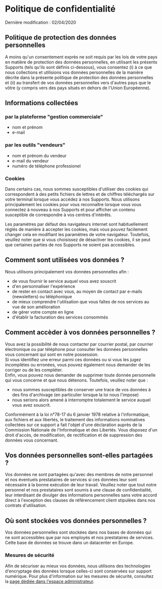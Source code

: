 # Politique de confidentialité

Dernière modification : 02/04/2020

## Politique de protection des données personnelles

A moins qu'un consentement exprès ne soit requis par les lois de votre pays en matière de protection des données personnelles, en utilisant les présents Supports (tels qu'ils sont définis ci-dessous), vous consentez (i) à ce que nous collections et utilisions vos données personnelles de la manière décrite dans la présente politique de protection des données personnelles et (ii) au transfert de vos données personnelles vers d'autres pays que le vôtre (y compris vers des pays situés en dehors de l'Union Européenne).

## Informations collectées

### par la plateforme "gestion commerciale"

* nom et prénom
* e-mail

### par les outils "vendeurs"

* nom et prénom du vendeur
* e-mail du vendeur
* numéro de téléphone professionel

### Cookies

Dans certains cas, nous sommes susceptibles d'utiliser des cookies qui correspondent à des petits fichiers de lettres et de chiffres téléchargés sur votre terminal lorsque vous accédez à nos Supports. Nous utilisons principalement les cookies pour vous reconnaître lorsque vous vous connectez à nouveau à nos Supports et pour afficher un contenu susceptible de correspondre à vos centres d'intérêts.

Les paramètres par défaut des navigateurs internet sont habituellement réglés de manière à accepter les cookies, mais vous pouvez facilement changer cela en modifiant les paramètres de votre navigateur. Toutefois, veuillez noter que si vous choisissez de désactiver les cookies, il se peut que certaines parties de nos Supports ne soient pas accessibles.

## Comment sont utilisées vos données ?

Nous utilisons principalement vos données personnelles afin :

* de vous fournir le service auquel vous avez souscrit
* d'en personnaliser l'expérience
* de rester en contact avec vous, au moyen de contact par e-mails (newsletters) ou téléphonique
* de mieux comprendre l'utilisation que vous faîtes de nos services au vue de son amélioration
* de gérer votre compte en ligne
* d'établir la facturation des services consommés

## Comment accèder à vos données personnelles ?

Vous avez la possibilité de nous contacter par courrier postal, par courrier électronique ou par téléphone pour consulter les données personnelles vous concernant qui sont en notre possession.  
Si vous identifiez une erreur parmi ces données ou si vous les jugez incomplètes ou erronées, vous pouvez également nous demander de les corriger ou de les compléter.  
Enfin, vous pouvez nous demander de supprimer toute donnée personnelle qui vous concerne et que nous détenons. Toutefois, veuillez noter que :

* nous sommes susceptibles de conserver une trace de vos données à des fins d'archivage (en particulier lorsque la loi nous l'impose)
* nous serions alors amené à interromptre totalement le service auquel vous avez souscrit.

Conformément à la loi n°78-17 du 6 janvier 1978 relative à l'informatique, aux fichiers et aux libertés, le traitement des informations nominatives collectées sur ce support a fait l'objet d'une déclaration auprès de la Commission Nationale de l'Informatique et des Libertés. Vous disposez d'un droit d'accès, de modification, de rectification et de suppression des données vous concernant.

## Vos données personnelles sont-elles partagées ?

Vos données ne sont partagées qu'avec des membres de notre personnel et nos éventuels prestataires de services si ces données leur sont nécessaire à la bonne exécution de leur travail. Veuillez noter que tout notre personnel et nos prestataires sont soumis à une clause de confidentialité, leur interdisant de divulger des informations personnelles sans votre accord direct à l'exception des clauses de référencement client stipulées dans nos contrats d'utilisation.

## Où sont stockées vos données personnelles ?

Vos données personnelles sont stockées dans nos bases de données qui ne sont accessibles que par nos employés et nos prestataires de services. Cette base de données se trouve dans un datacenter en Europe.

### Mesures de sécurité

Afin de sécuriser au mieux vos données, nous utilisons des technologies d'encryptage des données lorsque celles-ci sont conservées sur support numérique. 
Pour plus d'information sur les mesures de sécurité, consultez la [page dédiée dans l'espace administrateur](../administration/Saas/securite.md).